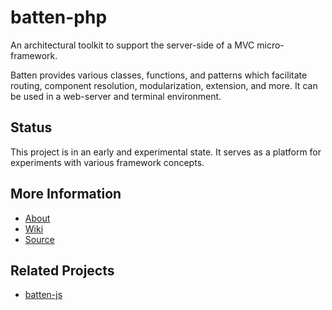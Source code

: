 # batten-php

An architectural toolkit to support the server-side of a MVC micro-framework.

Batten provides various classes, functions, and patterns which facilitate routing, component resolution, modularization,
extension, and more. It can be used in a web-server and terminal environment.

## Status

This project is in an early and experimental state. It serves as a
platform for experiments with various framework concepts.

## More Information

* [About](https://github.com/solarfield/batten-php/wiki/About)
* [Wiki](https://github.com/solarfield/batten-php/wiki)
* [Source](https://github.com/solarfield/batten-php)

## Related Projects

* [batten-js](https://github.com/solarfield/batten-js)
